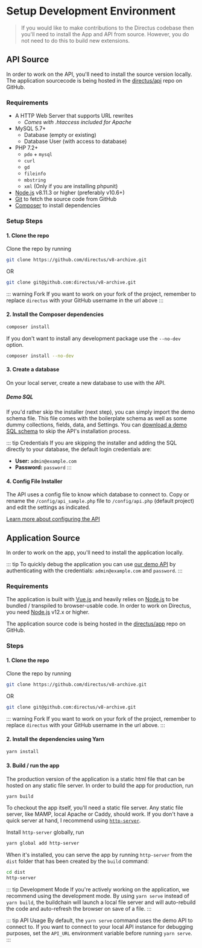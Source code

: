 # Setup Development Environment

> If you would like to make contributions to the Directus codebase then you'll need to install the App and API from source. However, you do not need to do this to build new extensions.

## API Source

In order to work on the API, you'll need to install the source version locally. The application sourcecode is being hosted in the [directus/api](https://github.com/directus/v8-archive/tree/master/api) repo on GitHub.

### Requirements

* A HTTP Web Server that supports URL rewrites
    * _Comes with .htaccess included for Apache_
* MySQL 5.7+
    * Database (empty or existing)
    * Database User (with access to database)
* PHP 7.2+
    * `pdo` + `mysql`
    * `curl`
    * `gd`
    * `fileinfo`
    * `mbstring`
    * `xml` (Only if you are installing phpunit)
* [Node.js](https://nodejs.org) v8.11.3 or higher (preferably v10.6+)
* [Git](https://git-scm.com/book/en/v2/Getting-Started-Installing-Git) to fetch the source code from GitHub
* [Composer](https://getcomposer.org/doc/00-intro.md#installation-linux-unix-osx) to install dependencies


### Setup Steps

#### 1. Clone the repo

Clone the repo by running

```bash
git clone https://github.com/directus/v8-archive.git
```

OR

```bash
git clone git@github.com:directus/v8-archive.git
```

::: warning Fork
If you want to work on your fork of the project, remember to replace `directus` with your GitHub username in the url above
:::

#### 2. Install the Composer dependencies

```bash
composer install
```

If you don't want to install any development package use the `--no-dev` option.

```bash
composer install --no-dev
```

#### 3. Create a database

On your local server, create a new database to use with the API.

##### Demo SQL

If you'd rather skip the installer (next step), you can simply import the demo schema file. This file comes with the boilerplate schema as well as some dummy collections, fields, data, and Settings. You can [download a demo SQL schema](https://github.com/directus/demo-sql) to skip the API's installation process.

::: tip Credentials
If you are skipping the installer and adding the SQL directly to your database, the default login credentials are:

* **User:** `admin@example.com`
* **Password:** `password`
:::

#### 4. Config File Installer

The API uses a config file to know which database to connect to. Copy or rename the `/config/api_sample.php` file to `/config/api.php` (default project) and edit the settings as indicated.

[Learn more about configuring the API](/advanced/api/standalone.md)

## Application Source

In order to work on the app, you'll need to install the application locally.

::: tip
To quickly debug the application you can use [our demo API](https://next.demo-api.directus.app) by authenticating with the credentials: `admin@example.com` and `password`.
:::

### Requirements

The application is built with [Vue.js](https://vuejs.org) and heavily relies on [Node.js](https://nodejs.org) to be bundled / transpiled to browser-usable code. In order to work on Directus, you need [Node.js](https://nodejs.org) v12.x or higher.

The application source code is being hosted in the [directus/app](https://github.com/directus/v8-archive/tree/master/app) repo on GitHub.

### Steps

#### 1. Clone the repo

Clone the repo by running

```bash
git clone https://github.com/directus/v8-archive.git
```

OR

```bash
git clone git@github.com:directus/v8-archive.git
```

::: warning Fork
If you want to work on your fork of the project, remember to replace `directus` with your GitHub username in the url above.
:::

#### 2. Install the dependencies using Yarn

```bash
yarn install
```

#### 3. Build / run the app

The production version of the application is a static html file that can be hosted on any static file server. In order to build the app for production, run

```bash
yarn build
```

To checkout the app itself, you'll need a static file server. Any static file server, like MAMP, local Apache or Caddy, should work. If you don't have a quick server at hand, I recommend using [`http-server`](https://www.npmjs.com/package/http-server).

Install `http-server` globally, run

```bash
yarn global add http-server
```

When it's installed, you can serve the app by running `http-server` from the `dist` folder that has been created by the `build` command:

```bash
cd dist
http-server
```

::: tip Development Mode
If you're actively working on the application, we recommend using the development mode. By using `yarn serve` instead of `yarn build`, the buildchain will launch a local file server and will auto-rebuild the code and auto-refresh the browser on save of a file.
:::

::: tip API Usage
By default, the `yarn serve` command uses the demo API to connect to. If you want to connect to your local API instance for debugging purposes, set the `API_URL` environment variable before running `yarn serve`.
:::
